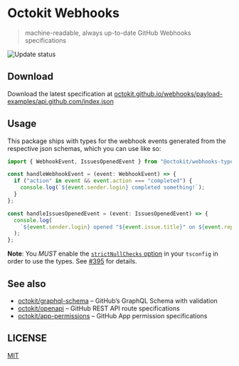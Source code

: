 # Octokit Webhooks

> machine-readable, always up-to-date GitHub Webhooks specifications

![Update status](https://github.com/octokit/webhooks/workflows/Update/badge.svg)

## Download

Download the latest specification at
[octokit.github.io/webhooks/payload-examples/api.github.com/index.json](https://octokit.github.io/webhooks/payload-examples/api.github.com/index.json)

## Usage

This package ships with types for the webhook events generated from the
respective json schemas, which you can use like so:

```typescript
import { WebhookEvent, IssuesOpenedEvent } from "@octokit/webhooks-types";

const handleWebhookEvent = (event: WebhookEvent) => {
  if ("action" in event && event.action === "completed") {
    console.log(`${event.sender.login} completed something!`);
  }
};

const handleIssuesOpenedEvent = (event: IssuesOpenedEvent) => {
  console.log(
    `${event.sender.login} opened "${event.issue.title}" on ${event.repository.full_name}`
  );
};
```
**Note**: You *MUST* enable the [`strictNullChecks` option](https://www.typescriptlang.org/tsconfig#strictNullChecks) in your `tsconfig` in order to use the types. See [#395](https://github.com/octokit/webhooks/issues/395) for details.

## See also

- [octokit/graphql-schema](https://github.com/octokit/graphql-schema) – GitHub’s
  GraphQL Schema with validation
- [octokit/openapi](https://github.com/octokit/openapi) – GitHub REST API route
  specifications
- [octokit/app-permissions](https://github.com/octokit/app-permissions) – GitHub
  App permission specifications

## LICENSE

[MIT](LICENSE.md)
